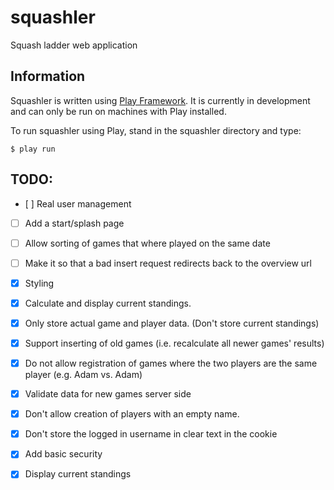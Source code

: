 squashler
=========

Squash ladder web application

## Information

Squashler is written using [Play Framework](http://www.playframework.com/). It is currently in development and can only be run on machines with Play installed.

To run squashler using Play, stand in the squashler directory and type:

```
$ play run
```

## TODO:

- [ ] Real user management
- [ ] Add a start/splash page
- [ ] Allow sorting of games that where played on the same date
- [ ] Make it so that a bad insert request redirects back to the overview url

- [X] Styling
- [x] Calculate and display current standings.
- [x] Only store actual game and player data. (Don't store current standings)
- [x] Support inserting of old games (i.e. recalculate all newer games' results)
- [x] Do not allow registration of games where the two players are the same player (e.g. Adam vs. Adam)
- [x] Validate data for new games server side
- [x] Don't allow creation of players with an empty name.
- [x] Don't store the logged in username in clear text in the cookie
- [x] Add basic security
- [x] Display current standings

